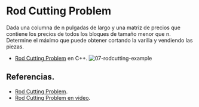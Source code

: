 # Rod Cutting Problem
Dada una columna de n pulgadas de largo y una matriz de precios que contiene los precios de 
todos los bloques de tamaño menor que n. Determine el máximo que puede obtener cortando la varilla y vendiendo las piezas.

* [Rod Cutting Problem](https://github.com/Lutyvr02/Algoritmica/blob/main/Contenidos/Problemas/Rodcutting%20problem/Rodcutt.cpp) en C++.
![07-rodcutting-example](https://user-images.githubusercontent.com/101956531/199816940-315d3491-d76c-4d11-8cf7-6d1e8fac604b.jpg)

## Referencias. 
* [Rod Cutting Problem](https://www.geeksforgeeks.org/cutting-a-rod-dp-13/).
* [Rod Cutting Problem en video](https://www.youtube.com/watch?v=HFPH4XGbp44).
